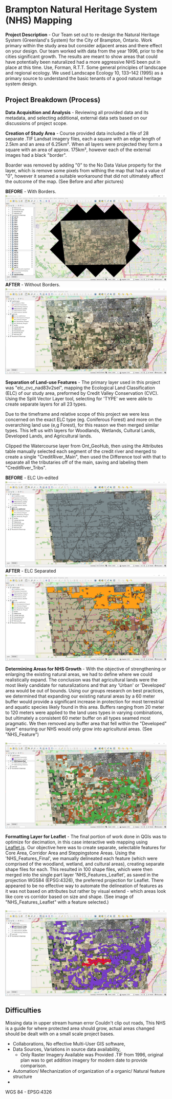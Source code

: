 # Brampton Natural Heritage System (NHS) Mapping

**Project Description** - Our Team set out to re-design the Natural Heritage System (Greenland's System) for the City of Brampton, Ontario. Work primary within the study area but consider adjacent areas and there effect on your design. Our team worked with data from the year 1996, prior to the cities significant growth. The results are meant to show areas that could have potentially been naturalized had a more aggressive NHS been put in place at this time. Use, Forman, R.T.T. Some general principles of landscape and regional ecology. We used Landscape Ecology 10, 133–142 (1995) as a primary source to understand the basic tenants of a good natural heritage system design.

## Project Breakdown (Process)

**Data Acquisition and Analysis** - Reviewing all provided data and its metadata, and selecting additional, external data sets based on our discussions of project scope. 

**Creation of Study Area** - Course provided data included a file of 28 separate .TIF Landsat imagery files, each a square with an edge length of 2.5km and an area of 6.25km². When all layers were projected they form a square with an area of approx. 175km², however each of the external images had a black "border". 

Boarder was removed by adding "0" to the No Data Value property for the layer, which is remove some pixels from withing the map that had a value of "0", however it seamed a suitable workaround that did not ultimately affect the outcome of the map. (See Before and after pictures)

**BEFORE** - With Borders.
![TIF_WithBorder](/imgs/TIF_WithBorder2.jpg)
**AFTER** - Without Borders.
![TIF_WithoutBorder](/imgs/TIF_WithoutBorder2.jpg)

**Separation of Land-use Features** - The primary layer used in this project was "elc_cvc_nad83v2sel", mapping the Ecological Land Classification (ELC) of our study area, preformed by Credit Valley Conservation (CVC). Using the Split Vector Layer tool, selecting for 'TYPE' we were able to create separate layers for all 23 types. 

Due to the timeframe and relative scope of this project we were less concerned on the exact ELC type (eg. Coniferous Forest) and more on the overarching land use (e,g Forest), for this reason we then merged similar types. This left us with layers for Woodlands, Wetlands, Cultural Lands, Developed Lands, and Agricultural lands. 

Clipped the Watercourse layer from Ont_GeoHub, then using the Attributes table manually selected each segment of the credit river and merged to create a single "CreditRiver_Main", then used the Difference tool with that to separate all the tributaries off of the main, saving and labeling them "CreditRiver_Tribs". 

**BEFORE** - ELC Un-edited
![ELC_Unedited](/imgs/ELC_Type_Unedited.jpg "ELC Type Unedited")
**AFTER** - ELC Separated
![ELC_Unedited](/imgs/ELC_Type_Seperated.jpg "ELC Type Separated")

**Determining Areas for NHS Growth** - With the objective of strengthening or enlarging the existing natural areas, we had to define where we could realistically expand. The conclusion was that agricultural lands were the most likely candidate for naturalizations and that any 'Urban' or 'Developed' area would be out of bounds. Using our groups research on best practices, we determined that expanding our existing natural areas by a 60 meter buffer would provide a significant increase in protection for most terrestrial and aquatic species likely found in this area. Buffers ranging from 20 meter to 120 meters were applied to the land uses types in varying combinations, but ultimately a consistent 60 meter buffer on all types seamed most pragmatic. We then removed any buffer area that fell within the "Developed" layer" ensuring our NHS would only grow into agricultural areas. (See "NHS_Feature")

![NHS_Features](/imgs/NHS_Features.jpg "NHS Features")

**Formatting Layer for Leaflet** - The final portion of work done in QGIs was to optimize for decimation, in this case interactive web mapping using [Leaflet.js](https://leafletjs.com/SlavaUkraini/). Our objective here was to create separate, selectable features for Core Area, Corridor Area and Steppingstone Areas. Using the 'NHS_Features_Final', we manually delineated each feature (which were comprised of the woodland, wetland, and cultural areas), creating separate shape files for each. This resulted in 100 shape files, which were then merged into the single part layer 'NHS_Features_Leaflet', as saved in the projection WGS84 (EPSG:4326), the preferred projection for Leaflet. There appeared to be no effective way to automate the delineation of features as it was not based on attributes but rather by visual extend - which areas look like core vs corridor based on size and shape. (See image of "NHS_Features_Leaflet" with a feature selected.)

![NHS_Features_Leaflet](/imgs/NHS_Features_Leaflet_Select.jpg)

## Difficulties
Missing data in upper stream human error
Couldn't clip out roads, 
This NHS is a guide for where protected area should grow, actual areas changed should be dealt with on a small scale project bases.
- Collaborations, No effective Multi-User GIS software, 
- Data Sources, Variations in source data availability,
    - Only Raster Imagery Available was Provided .TIF from 1996, original plan was to get addition imagery for modern date to provide comparison. 
- Automation/ Mechanization of organization of a organic/ Natural feature structure
- 
WGS 84 - EPSG:4326

